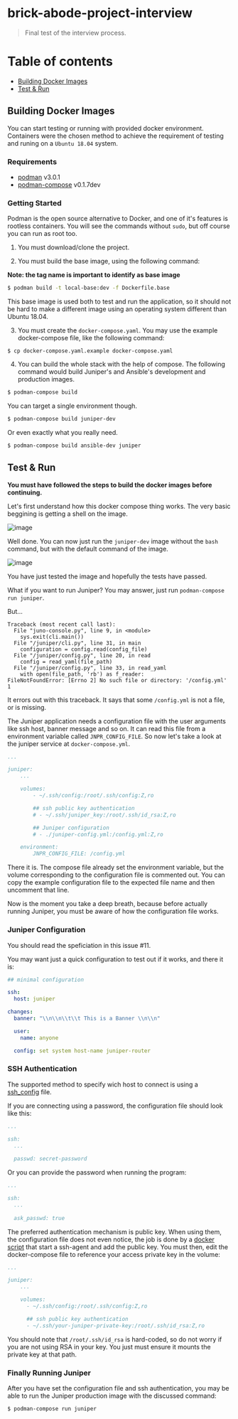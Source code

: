 # brick-abode-project-interview
> Final test of the interview process.

# Table of contents
- [Building Docker Images](#building)
- [Test & Run](#test-run)

## Building Docker Images
You can start testing or running with provided docker environment. Containers were the chosen method to achieve the requirement of testing and runing on a `Ubuntu 18.04` system.

### Requirements
 - [podman](https://podman.io/getting-started/installation) v3.0.1
 - [podman-compose](https://github.com/containers/podman-compose) v0.1.7dev

### Getting Started
Podman is the open source alternative to Docker, and one of it's features is rootless containers. You will see the commands without `sudo`, but off course you can run as root too.

1. You must download/clone the project.

2. You must build the base image, using the following command:

**Note: the tag name is important to identify as base image**

```bash
$ podman build -t local-base:dev -f Dockerfile.base
```

This base image is used both to test and run the application, so it should not be hard to make a different image using an operating system different than Ubuntu 18.04. 

3. You must create the `docker-compose.yaml`. You may use the example docker-compose file, like the following command:

```
$ cp docker-compose.yaml.example docker-compose.yaml
```

4. You can build the whole stack with the help of compose. The following command would build Juniper's and Ansible's development and production images.

```bash
$ podman-compose build
```

You can target a single environment though.
```bash
$ podman-compose build juniper-dev
```

Or even exactly what you really need.
```bash
$ podman-compose build ansible-dev juniper
```

## Test & Run
**You must have followed the steps to build the docker images before continuing.**

Let's first understand how this docker compose thing works. The very basic beggining is getting a shell on the image.

![image](https://user-images.githubusercontent.com/81310341/113460356-e184ac00-93ee-11eb-8ece-d8f9a93c765c.png)

Well done. 
You can now just run the `juniper-dev` image without the `bash` command, but with the default command of the image.

![image](https://user-images.githubusercontent.com/81310341/113460466-4f30d800-93ef-11eb-99ad-1e3d8caad21e.png)

You have just tested the image and hopefully the tests have passed.

What if you want to run Juniper? You may answer, just run `podman-compose run juniper`.

But...

```
Traceback (most recent call last):
  File "juno-console.py", line 9, in <module>
    sys.exit(cli.main())
  File "/juniper/cli.py", line 31, in main
    configuration = config.read(config_file)
  File "/juniper/config.py", line 20, in read
    config = read_yaml(file_path)
  File "/juniper/config.py", line 33, in read_yaml
    with open(file_path, 'rb') as f_reader:
FileNotFoundError: [Errno 2] No such file or directory: '/config.yml'
1
```

It errors out with this traceback. It says that some `/config.yml` is not a file, or is missing. 

The Juniper application needs a configuration file with the user arguments like ssh host, banner message and so on. It can read this file from a environment variable called `JNPR_CONFIG_FILE`. So now let's take a look at the juniper service at `docker-compose.yml`.

```yml
...

juniper:
    ...

    volumes:
        - ~/.ssh/config:/root/.ssh/config:Z,ro

        ## ssh public key authentication
        # - ~/.ssh/juniper_key:/root/.ssh/id_rsa:Z,ro

        ## Juniper configuration
        # - ./juniper-config.yml:/config.yml:Z,ro

    environment:
        JNPR_CONFIG_FILE: /config.yml
```

There it is. The compose file already set the environment variable, but the volume corresponding to the configuration file is commented out. You can copy the example configuration file to the expected file name and then uncomment that line. 

Now is the moment you take a deep breath, because before actually running Juniper, you must be aware of how the configuration file works.

### Juniper Configuration

You should read the speficiation in this issue #11.

You may want just a quick configuration to test out if it works, and there it is:

```yml
## minimal configuration

ssh:
  host: juniper

changes:
  banner: "\\n\\n\\t\\t This is a Banner \\n\\n"

  user:
    name: anyone

  config: set system host-name juniper-router
```

### SSH Authentication
The supported method to specify wich host to connect is using a [ssh_config](https://www.man7.org/linux/man-pages/man5/ssh_config.5.html) file. 

If you are connecting using a password, the configuration file should look like this:

```yml
...

ssh:
  ...
  
  passwd: secret-password
```

Or you can provide the password when running the program:

```yml
...

ssh:
  ...
  
  ask_passwd: true
```

The preferred authentication mechanism is public key. When using them, the configuration file does not even notice, the job is done by a [docker script](https://github.com/sec0uth/brick-abode-project-interview/blob/juniper-dev/docker-scripts/entrypoint.sh) that start a ssh-agent and add the public key. You must then, edit the docker-compose file to reference your access private key in the volume:

```yml
...

juniper:
    ...

    volumes:
      - ~/.ssh/config:/root/.ssh/config:Z,ro

      ## ssh public key authentication
      - ~/.ssh/your-juniper-private-key:/root/.ssh/id_rsa:Z,ro
```

You should note that `/root/.ssh/id_rsa` is hard-coded, so do not worry if you are not using RSA in your key. You just must ensure it mounts the private key at that path.

### Finally Running Juniper

After you have set the configuration file and ssh authentication, you may be able to run the Juniper production image with the discussed command:

```bash
$ podman-compose run juniper
```
